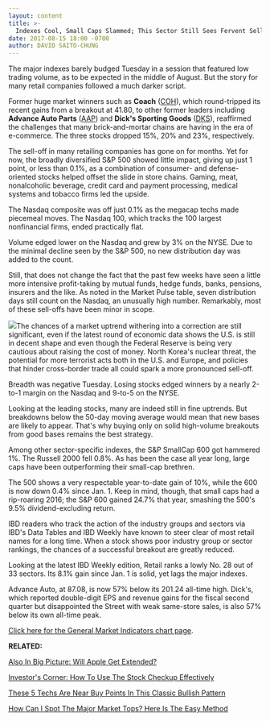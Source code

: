 ```yaml
---
layout: content
title: >-
  Indexes Cool, Small Caps Slammed; This Sector Still Sees Fervent Selling
date: 2017-08-15 18:00 -0700
author: DAVID SAITO-CHUNG
---
```






The major indexes barely budged Tuesday in a session that featured low trading volume, as to be expected in the middle of August. But the story for many retail companies followed a much darker script.




Former huge market winners such as **Coach** ([COH](https://research.investors.com/quote.aspx?symbol=COH)), which round-tripped its recent gains from a breakout at 41.80, to other former leaders including **Advance Auto Parts** ([AAP](https://research.investors.com/quote.aspx?symbol=AAP)) and **Dick's Sporting Goods** ([DKS](https://research.investors.com/quote.aspx?symbol=DKS)), reaffirmed the challenges that many brick-and-mortar chains are having in the era of e-commerce. The three stocks dropped 15%, 20% and 23%, respectively.


The sell-off in many retailing companies has gone on for months. Yet for now, the broadly diversified S&P 500 showed little impact, giving up just 1 point, or less than 0.1%, as a combination of consumer- and defense-oriented stocks helped offset the slide in store chains. Gaming, meat, nonalcoholic beverage, credit card and payment processing, medical systems and tobacco firms led the upside.


The Nasdaq composite was off just 0.1% as the megacap techs made piecemeal moves. The Nasdaq 100, which tracks the 100 largest nonfinancial firms, ended practically flat.


Volume edged lower on the Nasdaq and grew by 3% on the NYSE. Due to the minimal decline seen by the S&P 500, no new distribution day was added to the count.


Still, that does not change the fact that the past few weeks have seen a little more intensive profit-taking by mutual funds, hedge funds, banks, pensions, insurers and the like. As noted in the Market Pulse table, seven distribution days still count on the Nasdaq, an unusually high number. Remarkably, most of these sell-offs have been minor in scope.


![](https://www.investors.com/wp-content/uploads/2017/08/MP081517-182x300.png)The chances of a market uptrend withering into a correction are still significant, even if the latest round of economic data shows the U.S. is still in decent shape and even though the Federal Reserve is being very cautious about raising the cost of money. North Korea's nuclear threat, the potential for more terrorist acts both in the U.S. and Europe, and policies that hinder cross-border trade all could spark a more pronounced sell-off.


Breadth was negative Tuesday. Losing stocks edged winners by a nearly 2-to-1 margin on the Nasdaq and 9-to-5 on the NYSE.


Looking at the leading stocks, many are indeed still in fine uptrends. But breakdowns below the 50-day moving average would mean that new bases are likely to appear. That's why buying only on solid high-volume breakouts from good bases remains the best strategy.


Among other sector-specific indexes, the S&P SmallCap 600 got hammered 1%. The Russell 2000 fell 0.8%. As has been the case all year long, large caps have been outperforming their small-cap brethren.


The 500 shows a very respectable year-to-date gain of 10%, while the 600 is now down 0.4% since Jan. 1. Keep in mind, though, that small caps had a rip-roaring 2016; the S&P 600 gained 24.7% that year, smashing the 500's 9.5% dividend-excluding return.


IBD readers who track the action of the industry groups and sectors via IBD's Data Tables and IBD Weekly have known to steer clear of most retail names for a long time. When a stock shows poor industry group or sector rankings, the chances of a successful breakout are greatly reduced.


Looking at the latest IBD Weekly edition, Retail ranks a lowly No. 28 out of 33 sectors. Its 8.1% gain since Jan. 1 is solid, yet lags the major indexes.



Advance Auto, at 87.08, is now 57% below its 201.24 all-time high. Dick's, which reported double-digit EPS and revenue gains for the fiscal second quarter but disappointed the Street with weak same-store sales, is also 57% below its own all-time peak.


[Click here for the General Market Indicators chart page](https://www.investors.com/wp-content/uploads/2017/08/IBD1508152526GMI.pdf).


**RELATED:**


[Also In Big Picture: Will Apple Get Extended?](https://www.investors.com/market-trend/the-big-picture/indexes-cut-losses-amid-north-korea-crisis-will-apple-get-extended/)


[Investor's Corner: How To Use The Stock Checkup Effectively](https://www.investors.com/how-to-invest/investors-corner/how-to-invest-why-stock-checkup-is-a-can-slim-research-trove/)


[These 5 Techs Are Near Buy Points In This Classic Bullish Pattern](https://www.investors.com/market-trend/stock-market-today/sp-500-futures-tesla-leads-5-techs-near-buys-in-this-classic-bullish-pattern/)


[How Can I Spot The Major Market Tops? Here Is The Easy Method](https://www.investors.com/how-to-invest/investors-corner/how-do-you-spot-a-major-market-top-easy-look-for-heavy-distribution/)




